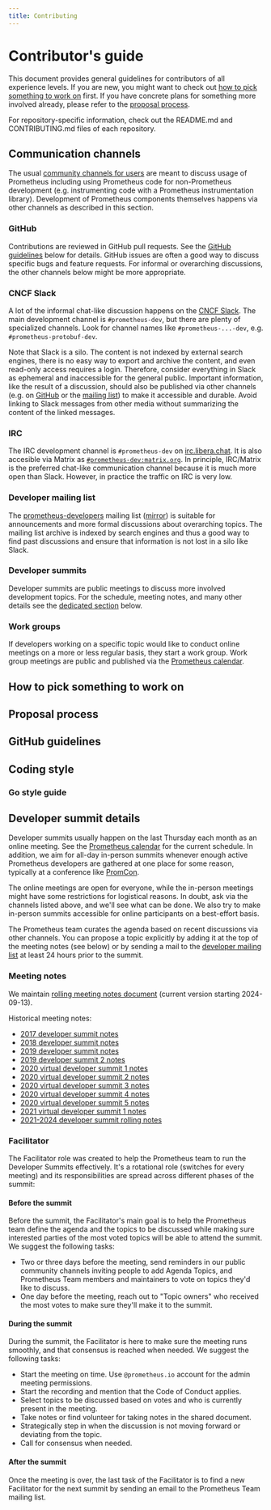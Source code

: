 ```yaml
---
title: Contributing
---
```


# Contributor's guide

This document provides general guidelines for contributors of all experience
levels. If you are new, you might want to check out [how to pick something to
work on](#how-to-pick-something-to-work-on) first. If you have concrete plans
for something more involved already, please refer to the [proposal
process](#proposal-process).

For repository-specific information, check out the README.md and
CONTRIBUTING.md files of each repository.

## Communication channels

The usual [community channels for users](/community) are meant to discuss usage
of Prometheus including using Prometheus code for non-Prometheus development
(e.g. instrumenting code with a Prometheus instrumentation library).
Development of Prometheus components themselves happens via other channels as
described in this section.

### GitHub

Contributions are reviewed in GitHub pull requests. See the [GitHub
guidelines](github-guibelines) below for details. GitHub issues are often a
good way to discuss specific bugs and feature requests. For informal or
overarching discussions, the other channels below might be more appropriate.

### CNCF Slack

A lot of the informal chat-like discussion happens on the [CNCF
Slack](https://slack.cncf.io/). The main development channel is
`#prometheus-dev`, but there are plenty of specialized channels. Look for
channel names like `#prometheus-...-dev`, e.g. `#prometheus-protobuf-dev`.

Note that Slack is a silo. The content is not indexed by external search
engines, there is no easy way to export and archive the content, and even
read-only access requires a login. Therefore, consider everything in Slack as
ephemeral and inaccessible for the general public. Important information, like
the result of a discussion, should also be published via other channels (e.g.
on [GitHub](github) or the [mailing list](#developer-mailing-list)) to make it
accessible and durable. Avoid linking to Slack messages from other media
without summarizing the content of the linked messages.

### IRC

The IRC development channel is `#prometheus-dev` on
[irc.libera.chat](https://libera.chat/). It is also accesible via Matrix as
[`#prometheus-dev:matrix.org`](https://app.element.io/#/room/#prometheus-dev:matrix.org).
In principle, IRC/Matrix is the preferred chat-like communication channel
because it is much more open than Slack. However, in practice the traffic on
IRC is very low.

### Developer mailing list

The
[prometheus-developers](https://groups.google.com/forum/#!forum/prometheus-developers)
mailing list
([mirror](https://www.mail-archive.com/prometheus-developers@googlegroups.com/))
is suitable for announcements and more formal discussions about overarching
topics. The mailing list archive is indexed by search engines and thus a good
way to find past discussions and ensure that information is not lost in a silo
like Slack.

### Developer summits

Developer summits are public meetings to discuss more involved development
topics. For the schedule, meeting notes, and many other details see the
[dedicated section](#developer-summit-details) below.

### Work groups

If developers working on a specific topic would like to conduct online meetings
on a more or less regular basis, they start a work group. Work group meetings
are public and published via the [Prometheus
calendar](https://calendar.google.com/calendar/u/0/embed?src=prometheus.io_bdf9qgm081nrd0fe32g3olsld0%40group.calendar.google.com).

## How to pick something to work on

<!-- TODO -->

## Proposal process

<!-- TODO -->

## GitHub guidelines

<!-- PRs (CI must be green, linter pragmas within reason), commits (broken or
not), who/when to merge/rebase/squash, mention DCO -->

## Coding style

<!-- TODO: not repeating general good practices, use proper English, a lot is in the CI, see above -->

### Go style guide

<!-- https://go.dev/wiki/CodeReviewComments -->
<!-- TODO line breaks in function headers, import grouping, avoid make and new -->

## Developer summit details

Developer summits usually happen on the last Thursday each month as an online
meeting. See the [Prometheus
calendar](https://calendar.google.com/calendar/u/0/embed?src=prometheus.io_bdf9qgm081nrd0fe32g3olsld0%40group.calendar.google.com)
for the current schedule. In addition, we aim for all-day in-person summits
whenever enough active Prometheus developers are gathered at one place for some
reason, typically at a conference like [PromCon](https://promcon.io/).

The online meetings are open for everyone, while the in-person meetings might
have some restrictions for logistical reasons. In doubt, ask via the channels
listed above, and we'll see what can be done. We also try to make in-person
summits accessible for online participants on a best-effort basis.

The Prometheus team curates the agenda based on recent discussions via other
channels. You can propose a topic explicitly by adding it at the top of the
meeting notes (see below) or by sending a mail to the [developer mailing
list](https://groups.google.com/forum/#!forum/prometheus-developers) at least
24 hours prior to the summit.

### Meeting notes

We maintain [rolling meeting notes
document](https://docs.google.com/document/d/1uurQCi5iVufhYHGlBZ8mJMK_freDFKPG0iYBQqJ9fvA) (current version starting 2024-09-13).

Historical meeting notes:

- [2017 developer summit notes](https://docs.google.com/document/d/1DaHFao0saZ3MDt9yuuxLaCQg8WGadO8s44i3cxSARcM)
- [2018 developer summit notes](https://docs.google.com/document/d/1-C5PycocOZEVIPrmM1hn8fBelShqtqiAmFptoG4yK70)
- [2019 developer summit notes](https://docs.google.com/document/d/1NQIX78nwBhfLZD3pAb0PK-uBKYqnkzjjVhOQ-kIaEGU)
- [2019 developer summit 2 notes](https://docs.google.com/document/d/1VVxx9DzpJPDgOZpZ5TtSHBRPuG5Fr3Vr6EFh8XuUpgs)
- [2020 virtual developer summit 1 notes](https://docs.google.com/document/d/1yuaPKLDvhJNXMF1ubsOOm5kE2_6dvCxHowBQIDs0KdU)
- [2020 virtual developer summit 2 notes](https://docs.google.com/document/d/1vhXKpCNY0k2cbm0g10uM2msXoMoH8CTwrg_dyqsFUKo)
- [2020 virtual developer summit 3 notes](https://docs.google.com/document/d/18Jbl5LC_FPLqCqU12qY8XpjVMJLCtGt-ykbyAhYXcIc)
- [2020 virtual developer summit 4 notes](https://docs.google.com/document/d/1_60pplXWF1R-utJtswJYFf8F9HBAJdDS5x4Lv9CgAJ8)
- [2020 virtual developer summit 5 notes](https://docs.google.com/document/d/1iO1QHRyABaIpc6xXB1oqu91jYL1QQibEpvQqXfQF-WA)
- [2021 virtual developer summit 1 notes](https://docs.google.com/document/d/10o4gkjgK46MdUHTowpUG_pyeON3Z5k0CbPBqQ211KOE)
- [2021-2024 developer summit rolling notes](https://docs.google.com/document/d/11LC3wJcVk00l8w5P3oLQ-m3Y37iom6INAMEu2ZAGIIE)

### Facilitator

The Facilitator role was created to help the Prometheus team to run the
Developer Summits effectively. It's a rotational role (switches for
every meeting) and its responsibilities are spread across different
phases of the summit:

#### Before the summit

Before the summit, the Facilitator's main goal is to help the
Prometheus team define the agenda and the topics to be discussed while
making sure interested parties of the most voted topics will be able to
attend the summit. We suggest the following tasks:

- Two or three days before the meeting, send reminders in our public
  community channels inviting people to add Agenda Topics, and
  Prometheus Team members and maintainers to vote on topics they'd
  like to discuss.
- One day before the meeting, reach out to "Topic owners" who
  received the most votes to make sure they'll make it to the summit.

#### During the summit

During the summit, the Facilitator is here to make sure the meeting runs
smoothly, and that consensus is reached when needed. We suggest the
following tasks:

- Start the meeting on time. Use `@prometheus.io` account for the admin meeting
  permissions.
- Start the recording and mention that the Code of Conduct applies.
- Select topics to be discussed based on votes and who is currently present in
  the meeting.
- Take notes or find volunteer for taking notes in the shared document.
- Strategically step in when the discussion is not moving forward or deviating
  from the topic.
- Call for consensus when needed.

#### After the summit

Once the meeting is over, the last task of the Facilitator is to find a new
Facilitator for the next summit by sending an email to the Prometheus Team
mailing list.
